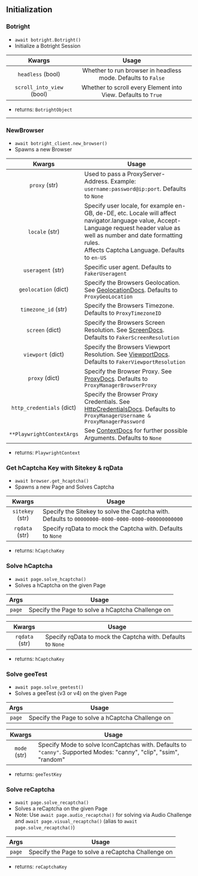 ## Initialization

### Botright
- `await botright.Botright()`
- Initialize a Botright Session

| Kwargs           | Usage |
|:--------------:|:--------------:|
| `headless` (bool) | Whether to run browser in headless mode. Defaults to `False` |
| `scroll_into_view` (bool) | Whether to scroll every Element into View. Defaults to `True` |

- returns: `BotrightObject`

---

### NewBrowser
- `await botright_client.new_browser()`
- Spawns a new Browser

| Kwargs           | Usage |
|:--------------:|--------------|
| `proxy` (str) | Used to pass a ProxyServer-Address. Example: `username:password@ip:port`. Defaults to `None` |
| `locale` (str) | Specify user locale, for example en-GB, de-DE, etc. Locale will affect navigator.language value, Accept-Language request header value as well as number and date formatting rules. <br />Affects Captcha Language.  Defaults to `en-US` |
| `useragent` (str) | Specific user agent. Defaults to `FakerUseragent` |
| `geolocation` (dict) | Specify the Browsers Geolocation. See [GeolocationDocs](https://playwright.dev/python/docs/api/class-browser#browser-new-context-option-geolocation). Defaults to `ProxyGeoLocation` |
| `timezone_id` (str) | Specify the Browsers Timezone. Defaults to `ProxyTimezoneID` |
| `screen` (dict) | Specify the Browsers Screen Resolution. See [ScreenDocs](https://playwright.dev/python/docs/api/class-browser#browser-new-context-option-screen). Defaults to `FakerScreenResolution` |
| `viewport` (dict) | Specify the Browsers Viewport Resolution. See [ViewportDocs](https://playwright.dev/python/docs/api/class-browser#browser-new-context-option-viewport). Defaults to `FakerViewportResolution` |
| `proxy` (dict) | Specify the Browser Proxy. See [ProxyDocs](https://playwright.dev/python/docs/api/class-browser#browser-new-context-option-proxy). Defaults to `ProxyManagerBrowserProxy` |
| `http_credentials` (dict) | Specify the Browser Proxy Credentials. See [HttpCredentialsDocs](https://playwright.dev/python/docs/api/class-browser#browser-new-page-option-http-credentials). Defaults to `ProxyManagerUsername & ProxyManagerPassword` |
| `**PlaywrightContextArgs` | See [ContextDocs](https://playwright.dev/python/docs/api/class-browser#browser-new-context) for further possible Arguments. Defaults to `None` |

- returns: `PlaywrightContext`

### Get hCaptcha Key with Sitekey & rqData
- `await browser.get_hcaptcha()`
- Spawns a new Page and Solves Captcha

| Kwargs           | Usage |
|:--------------:|--------------|
| `sitekey` (str) | Specify the Sitekey to solve the Captcha with. Defaults to `00000000-0000-0000-0000-000000000000` |
| `rqdata` (str) | Specify rqData to mock the Captcha with. Defaults to `None` |

- returns: `hCaptchaKey`

### Solve hCaptcha
- `await page.solve_hcaptcha()`
- Solves a hCaptcha on the given Page

| Args           | Usage |
|:--------------:|--------------|
| `page`  | Specify the Page to solve a hCaptcha Challenge on |

| Kwargs           | Usage |
|:--------------:|--------------|
| `rqdata` (str) | Specify rqData to mock the Captcha with. Defaults to `None` |

- returns: `hCaptchaKey`

### Solve geeTest
- `await page.solve_geetest()`
- Solves a geeTest (v3 or v4) on the given Page

| Args           | Usage |
|:--------------:|--------------|
| `page`  | Specify the Page to solve a hCaptcha Challenge on |

| Kwargs           | Usage |
|:--------------:|--------------|
| `mode` (str) | Specify Mode to solve IconCaptchas with. Defaults to `"canny"`. Supported Modes: "canny", "clip", "ssim", "random" |

- returns: `geeTestKey`

### Solve reCaptcha
- `await page.solve_recaptcha()`
- Solves a reCaptcha on the given Page
- Note: Use `await page.audio_recaptcha()` for solving via Audio Challenge and `await page.visual_recaptcha()` (alias to `await page.solve_recaptcha()`)

| Args           | Usage |
|:--------------:|--------------|
| `page`  | Specify the Page to solve a reCaptcha Challenge on |

- returns: `reCaptchaKey`
